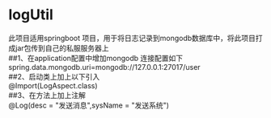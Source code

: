 # logUtil
此项目适用springboot 项目，用于将日志记录到mongodb数据库中，将此项目打成jar包传到自己的私服服务器上  
##1、在application配置中增加mongodb 连接配置如下    
 spring.data.mongodb.uri=mongodb://127.0.0.1:27017/user  
##2、启动类上加上以下引入  
 @Import(LogAspect.class)  
##3、在方法上加上注解  
  @Log(desc = "发送消息",sysName = "发送系统")  
